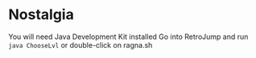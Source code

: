 # Nostalgia
You will need Java Development Kit installed
Go into RetroJump and run `java ChooseLvl`
or double-click on ragna.sh
